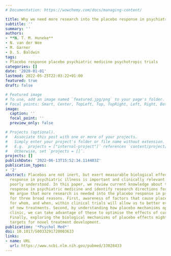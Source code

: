 ```yaml
---
# Documentation: https://wowchemy.com/docs/managing-content/

title: Why we need more research into the placebo response in psychiatry
subtitle: ''
summary: ''
authors:
- **N. T. M. Huneke**
- N. van der Wee
- M. Garner
- D. S. Baldwin
tags:
- Placebo response placebo psychiatric medicine psychotropic trials
categories: []
date: '2020-01-01'
lastmod: 2022-05-25T22:03:22+01:00
featured: true
draft: false

# Featured image
# To use, add an image named `featured.jpg/png` to your page's folder.
# Focal points: Smart, Center, TopLeft, Top, TopRight, Left, Right, BottomLeft, Bottom, BottomRight.
image:
  caption: ''
  focal_point: ''
  preview_only: false

# Projects (optional).
#   Associate this post with one or more of your projects.
#   Simply enter your project's folder or file name without extension.
#   E.g. `projects = ["internal-project"]` references `content/project/deep-learning/index.md`.
#   Otherwise, set `projects = []`.
projects: []
publishDate: '2022-06-13T15:52:34.114403Z'
publication_types:
- '2'
abstract: Placebos are not inert, but exert measurable biological effects. The placebo
  response in psychiatric illness is important and clinically relevant, but remains
  poorly understood. In this paper, we review current knowledge about the placebo
  response in psychiatric medicine and identify research directions for the future.
  We argue that more research is needed into the placebo response in psychiatric medicine
  for three broad reasons. First, awareness of factors that cause placebo response,
  for whom, and when, within clinical trials will allow us to better evidence efficacy
  of new treatments. Second, by understanding how placebo mechanisms operate in the
  clinic, we can take advantage of these to optimise the effects of current treatments.
  Finally, exploring the biological mechanisms of placebo effects might reveal tractable
  targets for novel treatment development.
publication: '*Psychol Med*'
doi: 10.1017/S0033291720003633
links:
- name: URL
  url: https://www.ncbi.nlm.nih.gov/pubmed/33028433
---
```

